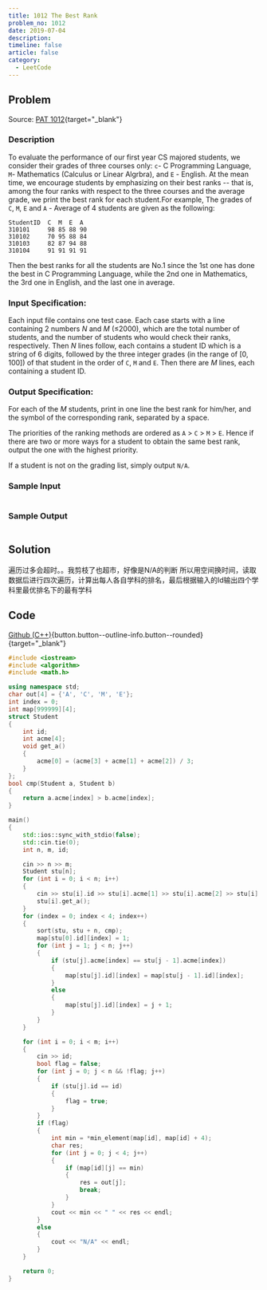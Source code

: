 ```yaml
---
title: 1012 The Best Rank
problem_no: 1012
date: 2019-07-04
description: 
timeline: false
article: false
category:
  - LeetCode
---
```


<!--more-->

## Problem

Source: [PAT 1012](https://pintia.cn/problem-sets/994805342720868352/exam/problems/994805502658068480){target="_blank"}

### Description

To evaluate the performance of our first year CS majored students, we consider their grades of three courses only: `c`-
C Programming Language, `M`- Mathematics (Calculus or Linear Algrbra), and `E` - English. At the mean time, we encourage
students by emphasizing on their best ranks -- that is, among the four ranks with respect to the three courses and the
average grade, we print the best rank for each student.For example, The grades of `C`, `M`, `E` and `A` - Average of 4
students are given as the following:

```text
StudentID  C  M  E  A
310101     98 85 88 90
310102     70 95 88 84
310103     82 87 94 88
310104     91 91 91 91
```

Then the best ranks for all the students are No.1 since the 1st one has done the best in C Programming Language, while
the 2nd one in Mathematics, the 3rd one in English, and the last one in average.

### Input Specification:

Each input file contains one test case. Each case starts with a line containing 2 numbers _*N*_ and _*M*_ (≤2000), which
are the total number of students, and the number of students who would check their ranks, respectively. Then _*N*_ lines
follow, each contains a student ID which is a string of 6 digits, followed by the three integer grades (in the range
of [0, 100]) of that student in the order of `C`, `M` and `E`. Then there are _*M*_ lines, each containing a student ID.

### Output Specification:

For each of the _*M*_ students, print in one line the best rank for him/her, and the symbol of the corresponding rank,
separated by a space.

The priorities of the ranking methods are ordered as `A` > `C` > `M` > `E`. Hence if there are two or more ways for a
student to obtain the same best rank, output the one with the highest priority.

If a student is not on the grading list, simply output `N/A`.

### Sample Input

```text

```

### Sample Output

```text

```

## Solution

遍历过多会超时。。我剪枝了也超市，好像是N/A的判断 所以用空间换时间，读取数据后进行四次遍历，计算出每人各自学科的排名，最后根据输入的Id输出四个学科里最优排名下的最有学科

## Code

[Github (C++)](https://github.com/Alomerry/algorithm/blob/master/pat/a/){button.button--outline-info.button--rounded}{target="_blank"}


```cpp
#include <iostream>
#include <algorithm>
#include <math.h>

using namespace std;
char out[4] = {'A', 'C', 'M', 'E'};
int index = 0;
int map[999999][4];
struct Student
{
    int id;
    int acme[4];
    void get_a()
    {
        acme[0] = (acme[3] + acme[1] + acme[2]) / 3;
    }
};
bool cmp(Student a, Student b)
{
    return a.acme[index] > b.acme[index];
}

main()
{
    std::ios::sync_with_stdio(false);
    std::cin.tie(0);
    int n, m, id;

    cin >> n >> m;
    Student stu[n];
    for (int i = 0; i < n; i++)
    {
        cin >> stu[i].id >> stu[i].acme[1] >> stu[i].acme[2] >> stu[i].acme[3];
        stu[i].get_a();
    }
    for (index = 0; index < 4; index++)
    {
        sort(stu, stu + n, cmp);
        map[stu[0].id][index] = 1;
        for (int j = 1; j < n; j++)
        {
            if (stu[j].acme[index] == stu[j - 1].acme[index])
            {
                map[stu[j].id][index] = map[stu[j - 1].id][index];
            }
            else
            {
                map[stu[j].id][index] = j + 1;
            }
        }
    }

    for (int i = 0; i < m; i++)
    {
        cin >> id;
        bool flag = false;
        for (int j = 0; j < n && !flag; j++)
        {
            if (stu[j].id == id)
            {
                flag = true;
            }
        }
        if (flag)
        {
            int min = *min_element(map[id], map[id] + 4);
            char res;
            for (int j = 0; j < 4; j++)
            {
                if (map[id][j] == min)
                {
                    res = out[j];
                    break;
                }
            }
            cout << min << " " << res << endl;
        }
        else
        {
            cout << "N/A" << endl;
        }
    }

    return 0;
}
```
